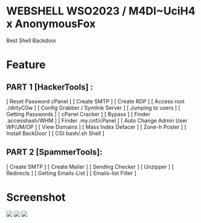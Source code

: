 # WEBSHELL WSO2023 / M4DI~UciH4 x AnonymousFox
Best Shell Backdoor
# Feature
## PART 1 [HackerTools] :
[ Reset Password cPanel ]
[ Create SMTP ]
[ Create RDP ]
[ Access root ./dirtyC0w ]
[ Config Grabber / Symlink Server ]
[ Jumping to users ]
[ Getting Passwords ]
[ cPanel Cracker ]
[ Bypass ]
[ Finder .accesshash/WHM ]
[ Finder .my.cnf/cPanel ]
[ Auto Change Admin User WP/JM/OP ]
[ View Domains ]
[ Mass Index Defacer ]
[ Zone-h Poster ]
[ Install BackDoor ]
[ CGI bash/.sh Shell ]

## PART 2 [SpammerTools]:
[ Create SMTP ]
[ Create Mailer ]
[ Sending Checker ]
[ Unzipper ]
[ Redirects ]
[ Getting Emails-List ]
[ Emails-list Filter ]
 
# Screenshot
![](https://user-images.githubusercontent.com/117648087/200322876-2491196c-d63d-4b2d-a346-afe7f8e3b341.jpg)
![](https://user-images.githubusercontent.com/97237071/200320487-77511c4d-99a2-4632-9d98-11b6a8e5d289.jpg)
![](https://user-images.githubusercontent.com/97237071/200320490-7bf452c2-43f6-4fbd-8e95-fb2ec9756aed.jpg)
